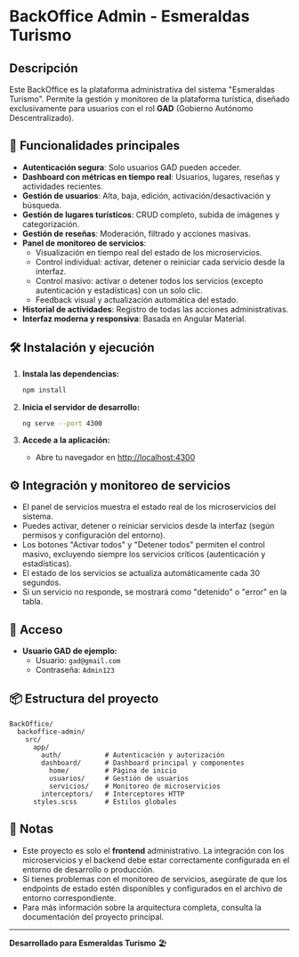 # BackOffice Admin - Esmeraldas Turismo

## Descripción

Este BackOffice es la plataforma administrativa del sistema "Esmeraldas Turismo". Permite la gestión y monitoreo de la plataforma turística, diseñado exclusivamente para usuarios con el rol **GAD** (Gobierno Autónomo Descentralizado).

## 🚀 Funcionalidades principales

- **Autenticación segura**: Solo usuarios GAD pueden acceder.
- **Dashboard con métricas en tiempo real**: Usuarios, lugares, reseñas y actividades recientes.
- **Gestión de usuarios**: Alta, baja, edición, activación/desactivación y búsqueda.
- **Gestión de lugares turísticos**: CRUD completo, subida de imágenes y categorización.
- **Gestión de reseñas**: Moderación, filtrado y acciones masivas.
- **Panel de monitoreo de servicios**:
  - Visualización en tiempo real del estado de los microservicios.
  - Control individual: activar, detener o reiniciar cada servicio desde la interfaz.
  - Control masivo: activar o detener todos los servicios (excepto autenticación y estadísticas) con un solo clic.
  - Feedback visual y actualización automática del estado.
- **Historial de actividades**: Registro de todas las acciones administrativas.
- **Interfaz moderna y responsiva**: Basada en Angular Material.

## 🛠️ Instalación y ejecución

1. **Instala las dependencias:**
   ```bash
   npm install
   ```

2. **Inicia el servidor de desarrollo:**
   ```bash
   ng serve --port 4300
   ```

3. **Accede a la aplicación:**
   - Abre tu navegador en [http://localhost:4300](http://localhost:4300)

## ⚙️ Integración y monitoreo de servicios

- El panel de servicios muestra el estado real de los microservicios del sistema.
- Puedes activar, detener o reiniciar servicios desde la interfaz (según permisos y configuración del entorno).
- Los botones "Activar todos" y "Detener todos" permiten el control masivo, excluyendo siempre los servicios críticos (autenticación y estadísticas).
- El estado de los servicios se actualiza automáticamente cada 30 segundos.
- Si un servicio no responde, se mostrará como "detenido" o "error" en la tabla.

## 👤 Acceso

- **Usuario GAD de ejemplo:**
  - Usuario: `gad@gmail.com`
  - Contraseña: `Admin123`

## 📦 Estructura del proyecto

```
BackOffice/
  backoffice-admin/
    src/
      app/
        auth/           # Autenticación y autorización
        dashboard/      # Dashboard principal y componentes
          home/         # Página de inicio
          usuarios/     # Gestión de usuarios
          servicios/    # Monitoreo de microservicios
        interceptors/   # Interceptores HTTP
      styles.scss       # Estilos globales
```

## 📝 Notas

- Este proyecto es solo el **frontend** administrativo. La integración con los microservicios y el backend debe estar correctamente configurada en el entorno de desarrollo o producción.
- Si tienes problemas con el monitoreo de servicios, asegúrate de que los endpoints de estado estén disponibles y configurados en el archivo de entorno correspondiente.
- Para más información sobre la arquitectura completa, consulta la documentación del proyecto principal.

---
**Desarrollado para Esmeraldas Turismo** 🏖️
